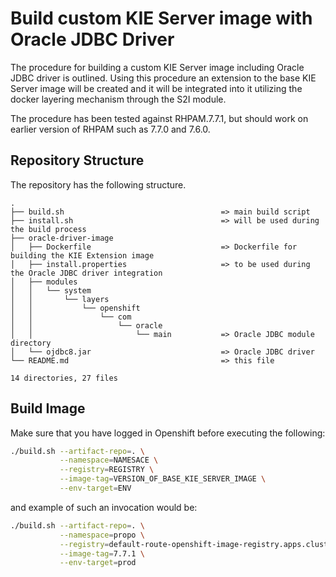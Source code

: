 
# Build custom KIE Server image with Oracle JDBC Driver

The procedure for building a custom KIE Server image including Oracle JDBC driver is outlined. Using this procedure an extension to the base KIE Server image will be created and it will be integrated into it utilizing the docker layering mechanism through the S2I module.

The procedure has been tested against RHPAM.7.7.1, but should work on earlier version of RHPAM such as 7.7.0 and 7.6.0.


## Repository Structure

The repository has the following structure. 

```
.
├── build.sh                                   => main build script
├── install.sh                                 => will be used during the build process
├── oracle-driver-image
│   ├── Dockerfile                             => Dockerfile for building the KIE Extension image
│   ├── install.properties                     => to be used during the Oracle JDBC driver integration
│   ├── modules
│   │   └── system
│   │       └── layers
│   │           └── openshift
│   │               └── com
│   │                   └── oracle
│   │                       └── main           => Oracle JDBC module directory
│   └── ojdbc8.jar                             => Oracle JDBC driver
└── README.md                                  => this file

14 directories, 27 files
```

## Build Image

Make sure that you have logged in Openshift before executing the following:

```bash
./build.sh --artifact-repo=. \
           --namespace=NAMESACE \
           --registry=REGISTRY \
           --image-tag=VERSION_OF_BASE_KIE_SERVER_IMAGE \
           --env-target=ENV
```

and example of such an invocation would be:

```bash
./build.sh --artifact-repo=. \
           --namespace=propo \
           --registry=default-route-openshift-image-registry.apps.cluster-thurso.example.opentlc.com \
           --image-tag=7.7.1 \
           --env-target=prod
```



